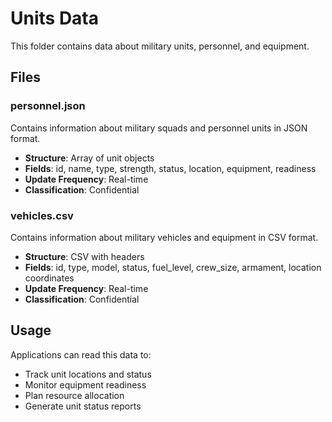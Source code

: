 # Units Data

This folder contains data about military units, personnel, and equipment.

## Files

### personnel.json
Contains information about military squads and personnel units in JSON format.
- **Structure**: Array of unit objects
- **Fields**: id, name, type, strength, status, location, equipment, readiness
- **Update Frequency**: Real-time
- **Classification**: Confidential

### vehicles.csv  
Contains information about military vehicles and equipment in CSV format.
- **Structure**: CSV with headers
- **Fields**: id, type, model, status, fuel_level, crew_size, armament, location coordinates
- **Update Frequency**: Real-time
- **Classification**: Confidential

## Usage
Applications can read this data to:
- Track unit locations and status
- Monitor equipment readiness
- Plan resource allocation
- Generate unit status reports